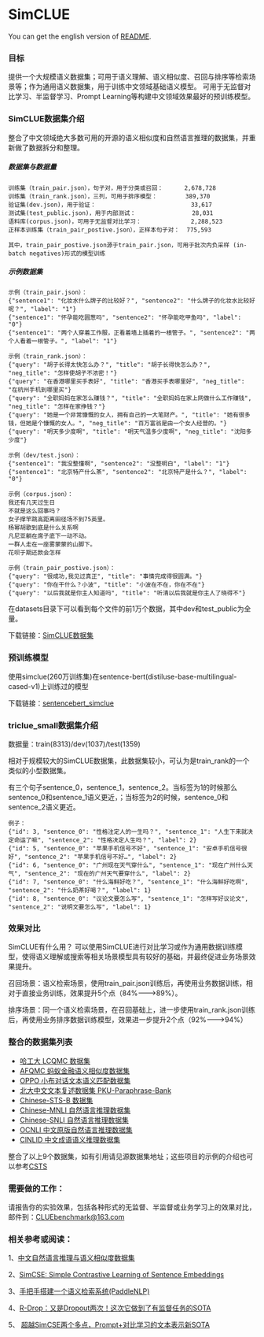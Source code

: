 # SimCLUE

You can get the english version of [README](README_EN.md).

### 目标
提供一个大规模语义数据集；可用于语义理解、语义相似度、召回与排序等检索场景等；作为通用语义数据集，用于训练中文领域基础语义模型。
可用于无监督对比学习、半监督学习、Prompt Learning等构建中文领域效果最好的预训练模型。

### SimCLUE数据集介绍

整合了中文领域绝大多数可用的开源的语义相似度和自然语言推理的数据集，并重新做了数据拆分和整理。

##### 数据集与数据量
    训练集（train_pair.json），句子对，用于分类或召回：      2,678,728
    训练集（train_rank.json），三列，可用于排序模型：        389,370
    验证集(dev.json)，用于验证：                           33,617
    测试集(test_public.json)，用于内部测试：                28,031
    语料库(corpus.json)，可用于无监督对比学习：              2,288,523
    正样本训练集（train_pair_postive.json），正样本句子对：  775,593

    其中，train_pair_postive.json源于train_pair.json，可用于批次内负采样 (in-batch negatives)形式的模型训练

##### 示例数据集

    示例（train_pair.json）：
    {"sentence1": "化妆水什么牌子的比较好？", "sentence2": "什么牌子的化妆水比较好呢？", "label": "1"}
    {"sentence1": "怀孕能吃圆葱吗", "sentence2": "怀孕能吃甲鱼吗", "label": "0"}
    {"sentence1": "两个人穿着工作服，正看着墙上插着的一根管子。", "sentence2": "两个人看着一根管子。", "label": "1"}
    
    示例（train_rank.json）：
    {"query": "胡子长得太快怎么办？", "title": "胡子长得快怎么办？", "neg_title": "怎样使胡子不浓密！"}
    {"query": "在香港哪里买手表好", "title": "香港买手表哪里好", "neg_title": "在杭州手机到哪里买"}
    {"query": "全职妈妈在家怎么赚钱？", "title": "全职妈妈在家上网做什么工作赚钱", "neg_title": "怎样在家挣钱？"}
    {"query": "她是一个非常慷慨的女人，拥有自己的一大笔财产。", "title": "她有很多钱，但她是个慷慨的女人。", "neg_title": "百万富翁是由一个女人经营的。"}
    {"query": "明天多少度啊", "title": "明天气温多少度啊", "neg_title": "沈阳多少度"}
    
    示例（dev/test.json）：
    {"sentence1": "我没整懂啊", "sentence2": "没整明白", "label": "1"}
    {"sentence1": "北京特产什么茶", "sentence2": "北京特产是什么？", "label": "0"}
    
    示例（corpus.json）：
    我还有几天过生日
    不就是这么回事吗？
    女子撑竿跳高距离田径场不到75英里。
    杨幂胡歌到底是什么关系啊
    凡尼亚躺在席子底下一动不动。
    一群人走在一座雾蒙蒙的山脚下。
    花呗于期还款会怎样
    
    示例（train_pair_postive.json）：
    {"query": "很成功,我见过真正", "title": "事情完成得很圆满。"}
    {"query": "你在干什么？小波", "title": "小波在不在，你在不在"}
    {"query": "以后我就是你主人知道吗", "title": "听清以后我就是你主人了晓得不"}
    


在datasets目录下可以看到每个文件的前1万个数据，其中dev和test_public为全量。

下载链接：<a href='https://storage.googleapis.com/cluebenchmark/tasks/simclue_public.zip'>SimCLUE数据集</a>
    

### 预训练模型
使用simclue(260万训练集)在sentence-bert(distiluse-base-multilingual-cased-v1)上训练过的模型

下载链接：<a href='https://storage.googleapis.com/cluebenchmark/pretrained_models/sentencebert_simclue.zip'>sentencebert_simclue</a>

### triclue_small数据集介绍
数据量：train(8313)/dev(1037)/test(1359)

相对于规模较大的SimCLUE数据集，此数据集较小，可认为是train_rank的一个类似的小型数据集。

有三个句子sentence_0，sentence_1，sentence_2。当标签为1的时候那么sentence_0和sentence_1语义更近，；当标签为2的时候，sentence_0和sentence_2语义更近。

    例子：
    {"id": 3, "sentence_0": "性格注定人的一生吗？", "sentence_1": "人生下来就决定命运了嘛", "sentence_2": "性格决定人生吗？", "label": 2}
    {"id": 5, "sentence_0": "苹果手机信号不好", "sentence_1": "安卓手机信号很好", "sentence_2": "苹果手机信号不好…", "label": 2}
    {"id": 6, "sentence_0": "广州现在天气穿什么", "sentence_1": "现在广州什么天气", "sentence_2": "现在的广州天气要穿什么", "label": 2}
    {"id": 7, "sentence_0": "什么海鲜好吃？", "sentence_1": "什么海鲜好吃啊", "sentence_2": "什么奶茶好喝？", "label": 1}
    {"id": 8, "sentence_0": "议论文要怎么写", "sentence_1": "怎样写好议论文", "sentence_2": "说明文要怎么写", "label": 1}

### 效果对比

SimCLUE有什么用？
可以使用SimCLUE进行对比学习或作为通用数据训练模型，使得语义理解或搜索等相关场景模型具有较好的基础，并最终促进业务场景效果提升。

召回场景：语义检索场景，使用train_pair.json训练后，再使用业务数据训练，相对于直接业务训练，效果提升5个点（84%--->89%）。

排序场景：同一个语义检索场景，在召回基础上，进一步使用train_rank.json训练后，再使用业务排序数据训练模型，效果进一步提升2个点（92%--->94%）

### 整合的数据集列表

- <a href='http://icrc.hitsz.edu.cn/Article/show/171.html'>哈工大 LCQMC 数据集</a>
- <a href='https://tianchi.aliyun.com/dataset/dataDetail?dataId=106411'>AFQMC 蚂蚁金融语义相似度数据集</a>
- <a href='https://tianchi.aliyun.com/competition/entrance/531851/introduction'>OPPO 小布对话文本语义匹配数据集</a>
- <a href='https://github.com/pkucoli/PKU-Paraphrase-Bank/'>北大中文文本复述数据集 PKU-Paraphrase-Bank</a>
- <a href='https://github.com/pluto-junzeng/CNSD'>Chinese-STS-B 数据集</a>
- <a href='https://github.com/CLUEbenchmark/CLUE'>Chinese-MNLI 自然语言推理数据集</a>
- <a href='https://gitee.com/jiaodaxin/CNSD'>Chinese-SNLI 自然语言推理数据集</a>
- <a href='https://github.com/CLUEbenchmark/OCNLI'>OCNLI 中文原版自然语言推理数据集</a>
- <a href='https://www.heywhale.com/mw/dataset/608a8c45d0bc41001722dc37/content'>CINLID 中文成语语义推理数据集</a>

整合了以上9个数据集，如有引用请见源数据集地址；这些项目的示例的介绍也可以参考<a href='https://github.com/zejunwang1/CSTS'>CSTS</a>

### 需要做的工作：

请报告你的实验效果，包括各种形式的无监督、半监督或业务学习上的效果对比，邮件到：CLUEbenchmark@163.com


### 相关参考或阅读：

1、<a href='https://github.com/zejunwang1/CSTS'>中文自然语言推理与语义相似度数据集</a>

2、<a href='https://arxiv.org/abs/2104.08821'>SimCSE: Simple Contrastive Learning of Sentence Embeddings</a>

3、<a href='https://github.com/PaddlePaddle/PaddleNLP/tree/develop/applications/neural_search'>手把手搭建一个语义检索系统(PaddleNLP)</a>

4、<a href='https://spaces.ac.cn/archives/8496'>R-Drop：又是Dropout两次！这次它做到了有监督任务的SOTA</a>

5、 <a href='https://mp.weixin.qq.com/s/Ttcxna3qa1ym1U__jmnwbQ'>超越SimCSE两个多点，Prompt+对比学习的文本表示新SOTA</a>

